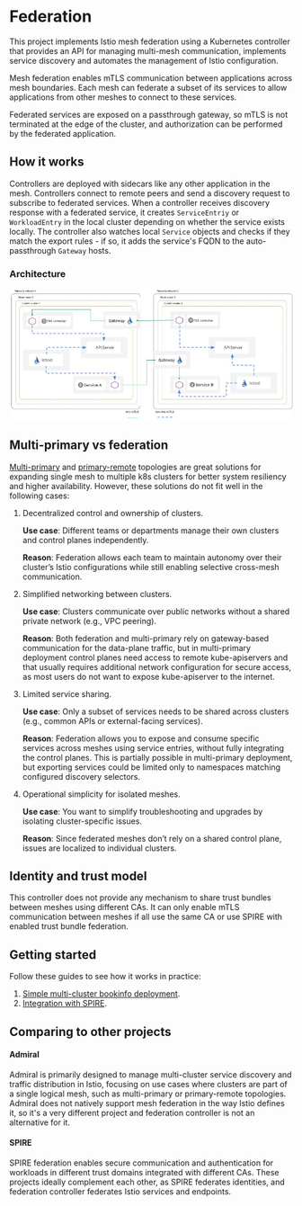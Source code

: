 # Federation

This project implements Istio mesh federation using a Kubernetes controller that provides an API
for managing multi-mesh communication, implements service discovery and automates the management of Istio configuration.

Mesh federation enables mTLS communication between applications across mesh boundaries.
Each mesh can federate a subset of its services to allow applications from other meshes to connect to these services.

Federated services are exposed on a passthrough gateway, so mTLS is not terminated at the edge of the cluster,
and authorization can be performed by the federated application.

## How it works

Controllers are deployed with sidecars like any other application in the mesh. Controllers connect to remote peers
and send a discovery request to subscribe to federated services.
When a controller receives discovery response with a federated service, it creates `ServiceEntriy` or `WorkloadEntry`
in the local cluster depending on whether the service exists locally.
The controller also watches local `Service` objects and checks if they match the export rules - if so,
it adds the service's FQDN to the auto-passthrough `Gateway` hosts.

### Architecture

![architecture](docs/img/architecture.jpg)

## Multi-primary vs federation

[Multi-primary](https://istio.io/latest/docs/setup/install/multicluster/multi-primary_multi-network/) and
[primary-remote](https://istio.io/latest/docs/setup/install/multicluster/primary-remote_multi-network/) topologies
are great solutions for expanding single mesh to multiple k8s clusters for better system resiliency and higher availability.
However, these solutions do not fit well in the following cases:

1. Decentralized control and ownership of clusters.

    **Use case**: Different teams or departments manage their own clusters and control planes independently.

    **Reason**: Federation allows each team to maintain autonomy over their cluster’s Istio configurations while still enabling
    selective cross-mesh communication.

1. Simplified networking between clusters.

    **Use case**: Clusters communicate over public networks without a shared private network (e.g., VPC peering).

    **Reason**: Both federation and multi-primary rely on gateway-based communication for the data-plane traffic,
    but in multi-primary deployment control planes need access to remote kube-apiservers and that usually requires
    additional network configuration for secure access, as most users do not want to expose kube-apiserver to the internet.

1. Limited service sharing.

    **Use case**: Only a subset of services needs to be shared across clusters (e.g., common APIs or external-facing services).

    **Reason**: Federation allows you to expose and consume specific services across meshes using service entries, 
    without fully integrating the control planes. This is partially possible in multi-primary deployment, 
    but exporting services could be limited only to namespaces matching configured discovery selectors.

1. Operational simplicity for isolated meshes.

   **Use case**: You want to simplify troubleshooting and upgrades by isolating cluster-specific issues.

   **Reason**: Since federated meshes don’t rely on a shared control plane, issues are localized to individual clusters.

## Identity and trust model

This controller does not provide any mechanism to share trust bundles between meshes using different CAs.
It can only enable mTLS communication between meshes if all use the same CA or use SPIRE with enabled trust bundle federation.

## Getting started

Follow these guides to see how it works in practice:
1. [Simple multi-cluster bookinfo deployment](examples/README.md).
2. [Integration with SPIRE](examples/spire/README.md).

## Comparing to other projects

#### Admiral

Admiral is primarily designed to manage multi-cluster service discovery and traffic distribution in Istio,
focusing on use cases where clusters are part of a single logical mesh, such as multi-primary or primary-remote topologies.
Admiral does not natively support mesh federation in the way Istio defines it, so it's a very different project
and federation controller is not an alternative for it.

#### SPIRE

SPIRE federation enables secure communication and authentication for workloads in different trust domains integrated with different CAs.
These projects ideally complement each other, as SPIRE federates identities, and federation controller federates Istio services and endpoints.
